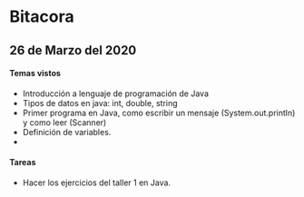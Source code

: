 #  Bitacora 


## 26 de Marzo del 2020

#### Temas vistos

 - Introducción a lenguaje de programación de Java
 - Tipos de datos en java: int, double, string
 - Primer programa en Java, como escribir un mensaje (System.out.println) y como leer (Scanner)
 - Definición de variables.
 - 
#### Tareas
- Hacer los ejercicios del taller 1 en Java. 

     

